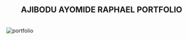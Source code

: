 <h2 align="center">
  AJIBODU AYOMIDE RAPHAEL PORTFOLIO<br/>
</h2>

<br/>
<img src="https://res.cloudinary.com/skiltime/image/upload/v1633724309/portfo_qqlmqi.png" alt="portfolio" />
